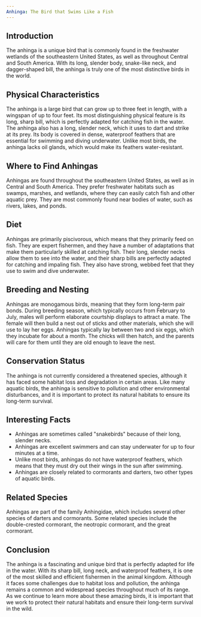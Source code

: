 ```yaml
---
Anhinga: The Bird that Swims Like a Fish
---
```


## Introduction

The anhinga is a unique bird that is commonly found in the freshwater wetlands of the southeastern United States, as well as throughout Central and South America. With its long, slender body, snake-like neck, and dagger-shaped bill, the anhinga is truly one of the most distinctive birds in the world.

## Physical Characteristics

The anhinga is a large bird that can grow up to three feet in length, with a wingspan of up to four feet. Its most distinguishing physical feature is its long, sharp bill, which is perfectly adapted for catching fish in the water. The anhinga also has a long, slender neck, which it uses to dart and strike at its prey. Its body is covered in dense, waterproof feathers that are essential for swimming and diving underwater. Unlike most birds, the anhinga lacks oil glands, which would make its feathers water-resistant.

## Where to Find Anhingas

Anhingas are found throughout the southeastern United States, as well as in Central and South America. They prefer freshwater habitats such as swamps, marshes, and wetlands, where they can easily catch fish and other aquatic prey. They are most commonly found near bodies of water, such as rivers, lakes, and ponds.

## Diet

Anhingas are primarily piscivorous, which means that they primarily feed on fish. They are expert fishermen, and they have a number of adaptations that make them particularly skilled at catching fish. Their long, slender necks allow them to see into the water, and their sharp bills are perfectly adapted for catching and impaling fish. They also have strong, webbed feet that they use to swim and dive underwater.

## Breeding and Nesting

Anhingas are monogamous birds, meaning that they form long-term pair bonds. During breeding season, which typically occurs from February to July, males will perform elaborate courtship displays to attract a mate. The female will then build a nest out of sticks and other materials, which she will use to lay her eggs. Anhingas typically lay between two and six eggs, which they incubate for about a month. The chicks will then hatch, and the parents will care for them until they are old enough to leave the nest.

## Conservation Status

The anhinga is not currently considered a threatened species, although it has faced some habitat loss and degradation in certain areas. Like many aquatic birds, the anhinga is sensitive to pollution and other environmental disturbances, and it is important to protect its natural habitats to ensure its long-term survival.

## Interesting Facts

-   Anhingas are sometimes called "snakebirds" because of their long, slender necks.
-   Anhingas are excellent swimmers and can stay underwater for up to four minutes at a time.
-   Unlike most birds, anhingas do not have waterproof feathers, which means that they must dry out their wings in the sun after swimming.
-   Anhingas are closely related to cormorants and darters, two other types of aquatic birds.

## Related Species

Anhingas are part of the family Anhingidae, which includes several other species of darters and cormorants. Some related species include the double-crested cormorant, the neotropic cormorant, and the great cormorant.

## Conclusion

The anhinga is a fascinating and unique bird that is perfectly adapted for life in the water. With its sharp bill, long neck, and waterproof feathers, it is one of the most skilled and efficient fishermen in the animal kingdom. Although it faces some challenges due to habitat loss and pollution, the anhinga remains a common and widespread species throughout much of its range. As we continue to learn more about these amazing birds, it is important that we work to protect their natural habitats and ensure their long-term survival in the wild.
